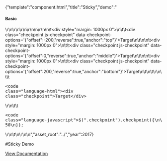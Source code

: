 {"template":"component.html","title":"Sticky","demo":"<h4>Basic</h4>\r\n\r\n<!-- START: FIRSTDEMO -->\r\n\r\n<style>\n\t.checkpoint { background: green; padding: 20px; text-align: center; opacity: 0; transform: translateY(20px); transition: opacity 0.25s linear, transform 0.25s ease; }\n\t.checkpoint.fs-checkpoint-active { opacity: 1; transform: translateY(0); }\n</style>\n\r\n<!-- <div class=\"demo_container\">\n\t<div class=\"demo_example\"> -->\n\t<div style=\"margin: 1000px 0\">\n\t\t<div class=\"checkpoint js-checkpoint\" data-checkpoint-options='{\"offset\":-200,\"reverse\":true,\"anchor\":\"top\"}'>Target</div>\n\t</div>\n\n\t<div style=\"margin: 1000px 0\">\n\t\t<div class=\"checkpoint js-checkpoint\" data-checkpoint-options='{\"offset\":0,\"reverse\":true,\"anchor\":\"middle\"}'>Target</div>\n\t</div>\n\n\t<div style=\"margin: 1000px 0\">\n\t\t<div class=\"checkpoint js-checkpoint\" data-checkpoint-options='{\"offset\":200,\"reverse\":true,\"anchor\":\"bottom\"}'>Target</div>\n\t</div>\n\t<!-- </div>\r\n\t<div class=\"demo_code\"> -->\r\n\t\t<pre><code class=\"language-html\">&lt;div class=&quot;checkpoint&quot;&gt;Target&lt;/div&gt;</code></pre>\r\n\t\t<pre><code class=\"language-javascript\">$(\".checkpoint\").checkpoint({\n\toffset: 50\n});</code></pre>\r\n\t<!-- </div>\r\n</div> -->\n\r\n<!-- END: FIRSTDEMO -->\n","asset_root":"../","year":2017}

 #Sticky Demo
<p class="back_link"><a href="https://formstone.it/components/sticky">View Documentation</a></p>